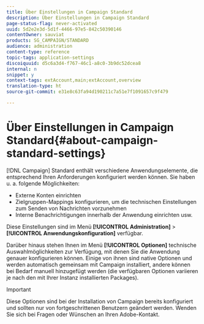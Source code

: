 ```yaml
---
title: Über Einstellungen in Campaign Standard
description: Über Einstellungen in Campaign Standard
page-status-flag: never-activated
uuid: 5d2e2e3d-5d1f-4466-97e5-842c50390146
contentOwner: sauviat
products: SG_CAMPAIGN/STANDARD
audience: administration
content-type: reference
topic-tags: application-settings
discoiquuid: d5c6a3d4-f767-46c1-a8c0-3b9dc52dcea8
internal: n
snippet: y
context-tags: extAccount,main;extAccount,overview
translation-type: ht
source-git-commit: e31e8c63fa94d190211c7a51e7f1091657c9f479

---
```



# Über Einstellungen in Campaign Standard{#about-campaign-standard-settings}

[!DNL Campaign] Standard enthält verschiedene Anwendungselemente, die entsprechend Ihren Anforderungen konfiguriert werden können. Sie haben u. a. folgende Möglichkeiten:

* Externe Konten einrichten
* Zielgruppen-Mappings konfigurieren, um die technischen Einstellungen zum Senden von Nachrichten vorzunehmen
* Interne Benachrichtigungen innerhalb der Anwendung einrichten usw.

Diese Einstellungen sind im Menü **[!UICONTROL Administration]** > **[!UICONTROL Anwendungskonfiguration]** verfügbar.

Darüber hinaus stehen Ihnen im Menü **[!UICONTROL Optionen]** technische Auswahlmöglichkeiten zur Verfügung, mit denen Sie die Anwendung genauer konfigurieren können. Einige von ihnen sind native Optionen und werden automatisch gemeinsam mit Campaign installiert, andere können bei Bedarf manuell hinzugefügt werden (die verfügbaren Optionen variieren je nach den mit Ihrer Instanz installierten Packages).

>[!IMPORTANT]
>
>Diese Optionen sind bei der Installation von Campaign bereits konfiguriert und sollten nur von fortgeschrittenen Benutzern geändert werden. Wenden Sie sich bei Fragen oder Wünschen an Ihren Adobe-Kontakt.
